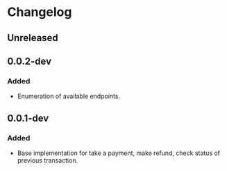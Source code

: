 # Changelog

## Unreleased

## 0.0.2-dev
### Added
* Enumeration of available endpoints.

## 0.0.1-dev
### Added
* Base implementation for take a payment, make refund, check status of previous transaction.